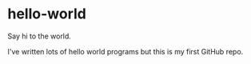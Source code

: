 # hello-world
Say hi to the world.

I've written lots of hello world programs but this is my first GitHub repo.

